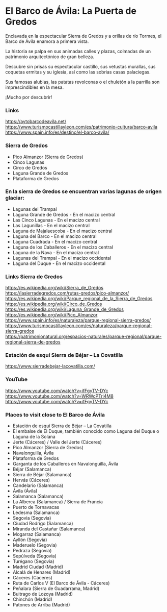 # El Barco de Ávila: La Puerta de Gredos

Enclavada en la espectacular Sierra de Gredos y a orillas de río Tormes, el Barco de Ávila enamora a primera vista.

La historia se palpa en sus animadas calles y plazas, colmadas de un patrimonio arquitectónico de gran belleza.

Descubre sin prisas su espectacular castillo, sus vetustas murallas, sus coquetas ermitas y su iglesia, así como las sobrias casas palaciegas.

Sus famosas alubias, las patatas revolconas o el chuletón a la parrilla son imprescindibles en la mesa.

¡Mucho por descubrir!


### Links
https://aytobarcodeavila.net/<BR>
https://www.turismocastillayleon.com/es/patrimonio-cultura/barco-avila<BR>
https://www.spain.info/es/destino/el-barco-avila/<BR>

### Sierra de Gredos
* Pico Almanzor (Sierra de Gredos)
* Cinco Lagunas
* Circo de Gredos
* Laguna Grande de Gredos  
* Plataforma de Gredos


### En la sierra de Gredos se encuentran varias lagunas de origen glaciar:
* Lagunas del Trampal
* Laguna Grande de Gredos - En el macizo central
* Las Cinco Lagunas - En el macizo central
* Las Lagunillas - En el macizo central
* Laguna de Majalaescoba - En el macizo central
* Laguna del Barco - En el macizo central
* Laguna Cuadrada - En el macizo central
* Laguna de los Caballeros - En el macizo central
* Laguna de la Nava - En el macizo central
* Lagunas del Trampal - En el macizo occidental
* Laguna del Duque - En el macizo occidental



### Links Sierra de Gredos
https://es.wikipedia.org/wiki/Sierra_de_Gredos<BR>
https://lasierradegredos.com/rutas-gredos/pico-almanzor/<BR>
https://es.wikipedia.org/wiki/Parque_regional_de_la_Sierra_de_Gredos<BR>
https://es.wikipedia.org/wiki/Circo_de_Gredos<BR>
https://es.wikipedia.org/wiki/Laguna_Grande_de_Gredos<BR>
https://es.wikipedia.org/wiki/Pico_Almanzor<BR>
https://www.spain.info/es/naturaleza/parque-regional-sierra-gredos/<BR>
https://www.turismocastillayleon.com/es/naturaleza/parque-regional-sierra-gredos<BR>
https://patrimonionatural.org/espacios-naturales/parque-regional/parque-regional-sierra-de-gredos<BR>

### Estación de esquí Sierra de Béjar – La Covatilla
https://www.sierradebejar-lacovatilla.com/

### YouTube
https://www.youtube.com/watch?v=ifFgyTV-DYc<BR>
https://www.youtube.com/watch?v=WRWcPTri4M8<BR>
https://www.youtube.com/watch?v=ifFgyTV-DYc<BR>

### Places to visit close to El Barco de Ávila
* Estación de esquí Sierra de Béjar – La Covatilla
* El embalse de El Duque, también conocido como Laguna del Duque o Laguna de la Solana
* Jerte (Cáceres) / Valle del Jerte (Cáceres)
* Pico Almanzor (Sierra de Gredos)
* Navalonguilla, Ávila
* Plataforma de Gredos
* Garganta de los Caballeros en Navalonguilla, Ávila
* Béjar (Salamanca)
* Sierra de Béjar (Salamanca)
* Hervás (Cáceres)
* Candelario (Salamanca)
* Ávila (Ávila)
* Salamanca (Salamanca)
* La Alberca (Salamanca) / Sierra de Francia
* Puerto de Tornavacas
* Ledesma (Salamanca)
* Segovia (Segovia)
* Ciudad Rodrigo (Salamanca)
* Miranda del Castañar (Salamanca)
* Mogarraz (Salamanca)
* Ayllón (Segovia)
* Maderuelo (Segovia)
* Pedraza (Segovia)
* Sepúlveda (Segovia)
* Turégano (Segovia)
* Madrid Ciudad (Madrid)
* Alcalá de Henares (Madrid)
* Cáceres (Cáceres)
* Ruta de Carlos V (El Barco de Ávila - Cáceres)
* Peñalara (Sierra de Guadarrama, Madrid)
* Buitrago de Lozoya (Madrid)
* Chinchón (Madrid)
* Patones de Arriba (Madrid)

  
